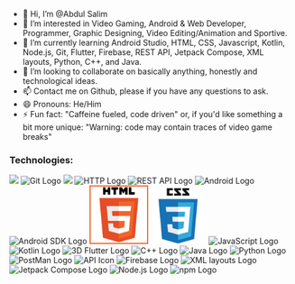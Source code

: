 - 👋 Hi, I’m @Abdul Salim
- 👀 I’m interested in Video Gaming, Android & Web Developer, Programmer, Graphic Designing, Video Editing/Animation and Sportive.
- 🌱 I’m currently learning Android Studio, HTML, CSS, Javascript, Kotlin, Node.js, Git, Flutter, Firebase, REST API, Jetpack Compose, XML layouts, Python, C++, and Java.
- 💞️ I’m looking to collaborate on basically anything, honestly and technological ideas.
- 📫 Contact me on Github, please if you have any questions to ask.
- 😄 Pronouns: He/Him
- ⚡ Fun fact: "Caffeine fueled, code driven" or, if you'd like something a bit more unique: "Warning: code may contain traces of video game breaks"
  
### Technologies:

<p>
<!-- Android Logo  -->
<img height="100" src="https://github.com/user-attachments/assets/1a2ba78c-395b-416a-a0a1-4f652cca092b">

<!-- Git & GitHub Copilot Logos -->
<img height="100" src="https://user-images.githubusercontent.com/25181517/117364277-fc4eb280-aebd-11eb-8769-a3583c6a2037.png" alt="Git Logo">
<img height="100" src="https://camo.githubusercontent.com/925fb9aa3e8975b31c6f2f240cf8765ed8a9bd92ec092b00fdf131bfd898f628/68747470733a2f2f6f63746f6465782e6769746875622e636f6d2f696d616765732f6f726967696e616c2e706e67">

<!-- HTTP Logo -->
<img height="100" src="https://user-images.githubusercontent.com/25181517/121258433-2d504780-c8af-11eb-8324-92f1305ded79.png" alt="HTTP Logo">

<!-- REST API Logo -->
<img height="100" src="https://user-images.githubusercontent.com/25181517/117208135-11134380-adf5-11eb-8878-040fd0f015b2.png" alt="REST API Logo">

<!-- Master Android APIs & Frameworks (Android SDK icon) -->
<img height="100" src="https://upload.wikimedia.org/wikipedia/commons/d/d7/Android_robot.svg" alt="Android Logo">
<img height="100" src="https://upload.wikimedia.org/wikipedia/commons/3/3e/Android_logo_2019.png" alt="Android SDK Logo">

<!-- Combined HTML, CSS & JavaScript in one picture -->
<img height="100" src="https://raw.githubusercontent.com/devicons/devicon/master/icons/html5/html5-original-wordmark.svg" alt="HTML CSS JS Combo" style="border: 2px solid #f16529;">

<!-- CSS Logo -->
<img height="100" src="https://raw.githubusercontent.com/devicons/devicon/master/icons/css3/css3-original-wordmark.svg" alt="CSS Logo">

<!-- JavaScript Logo -->
<img height="100" src="https://upload.wikimedia.org/wikipedia/commons/6/6a/JavaScript-logo.png" alt="JavaScript Logo">

<!-- Kotlin Logo (Alternative) -->
<img height="100" src="https://upload.wikimedia.org/wikipedia/commons/7/74/Kotlin_Icon.png" alt="Kotlin Logo">

<!-- 3D Flutter Logo -->
<img height="100" src="https://storage.googleapis.com/cms-storage-bucket/0dbfcc7a59cd1cf16282.png" alt="3D Flutter Logo">

<!-- C++ Logo -->
<img height="100" src="https://upload.wikimedia.org/wikipedia/commons/1/18/ISO_C%2B%2B_Logo.svg" alt="C++ Logo">

<!-- Java Logo -->
<img height="100" src="https://cdn.iconscout.com/icon/free/png-256/free-java-60-1174953.png" alt="Java Logo">

<!-- Python Logo -->
<img height="100" src="https://cdn.iconscout.com/icon/free/png-256/free-python-2-226051.png" alt="Python Logo">

<!-- PostMan Logo -->
<img height="100" src="https://user-images.githubusercontent.com/25181517/121302453-01a67f00-c8fa-11eb-8c86-2ee00734c9a8.png" alt="PostMan Logo">
  
<!-- API Icon (generic) -->
<img height="100" src="https://cdn-icons-png.flaticon.com/512/1055/1055646.png" alt="API Icon">

<!-- Firebase Logo -->
<img height="100" src="https://firebase.google.com/downloads/brand-guidelines/PNG/logo-standard.png" alt="Firebase Logo">

<!-- XML layouts Logo -->
<img height="100" src="https://www.kindpng.com/picc/m/367-3679723_xml-xml-logo-hd-png-download.png" alt="XML layouts Logo">

<!-- Jetpack Logo -->
<img height="100" src="https://miro.medium.com/v2/resize:fit:1200/0*_ca1XWfApCvDwk_S.jpg" alt="Jetpack Compose Logo">

<!-- Node.js Logo -->
<img height="100" src="https://pluspng.com/img-png/nodejs-logo-vector-png-desktop-background-2560.png" alt="Node.js Logo">

<!-- npm Logo -->
<img height="100" src="https://logospng.org/download/npm/npm-2048.png" alt="npm Logo">
</p>
<!---
Anonymous_Cyber is a ✨ special ✨ repository because its `README.md` (this file) appears on your GitHub profile.
You can click the Preview link to take a look at your changes.
--->

